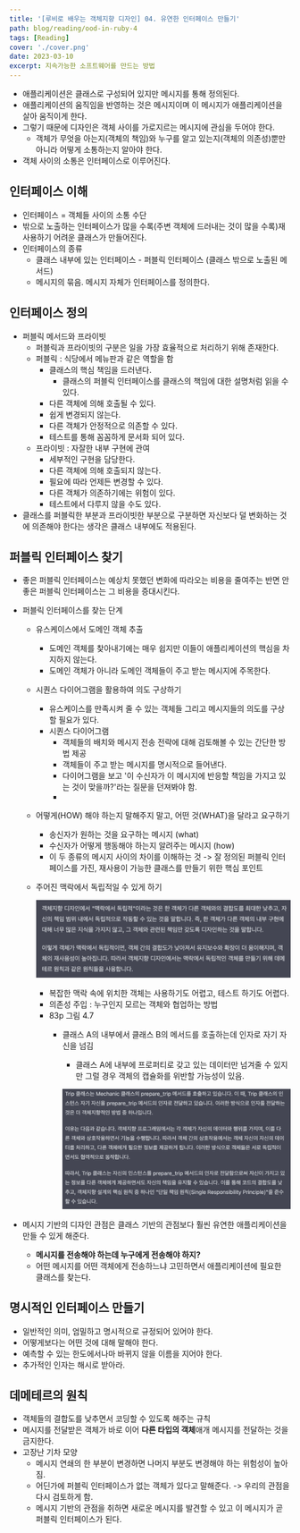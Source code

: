 ```yaml
---
title: '[루비로 배우는 객체지향 디자인] 04. 유연한 인터페이스 만들기'
path: blog/reading/ood-in-ruby-4
tags: [Reading]
cover: './cover.png'
date: 2023-03-10
excerpt: 지속가능한 소프트웨어를 만드는 방법
---
```


* 애플리케이션은 클래스로 구성되어 있지만 메시지를 통해 정의된다.
* 애플리케이션의 움직임을 반영하는 것은 메시지이며 이 메시지가 애플리케이션을 살아 움직이게 한다. 
* 그렇기 때문에 디자인은 객체 사이를 가로지르는 메시지에 관심을 두어야 한다.
	* 객체가 무엇을 아는지(객체의 책임)와 누구를 알고 있는지(객체의 의존성)뿐만 아니라 어떻게 소통하는지 알아야 한다. 
* 객체 사이의 소통은 인터페이스로 이루어진다. 

## 인터페이스 이해 
* 인터페이스 = 객체들 사이의 소통 수단
* 밖으로 노출하는 인터페이스가 많을 수록(주변 객체에 드러내는 것이 많을 수록)재사용하기 어려운 클래스가 만들어진다. 
* 인터페이스의 종류
	* 클래스 내부에 있는 인터페이스 - 퍼블릭 인터페이스 (클래스 밖으로 노출된 메서드)
	* 메시지의 묶음. 메시지 자체가 인터페이스를 정의한다.

## 인터페이스 정의
* 퍼블릭 메서드와 프라이빗
	* 퍼블릭과 프라이빗의 구분은 일을 가장 효율적으로 처리하기 위해 존재한다. 
	* 퍼블릭 : 식당에서 메뉴판과 같은 역할을 함
		* 클래스의 핵심 책임을 드러낸다.
			* 클래스의 퍼블릭 인터페이스를 클래스의 책임에 대한 설명처럼 읽을 수 있다. 
		* 다른 객체에 의해 호출될 수 있다.
		* 쉽게 변경되지 않는다.
		* 다른 객체가 안정적으로 의존할 수 있다.
		* 테스트를 통해 꼼꼼하게 문서화 되어 있다.
	* 프라이빗 : 자잘한 내부 구현에 관여
		* 세부적인 구현을 담당한다.
		* 다른 객체에 의해 호출되지 않는다.
		* 필요에 따라 언제든 변경할 수 있다. 
		* 다른 객체가 의존하기에는 위험이 있다.
		* 테스트에서 다루지 않을 수도 있다. 
* 클래스를 퍼블릭한 부분과 프라이빗한 부분으로 구분하면 자신보다 덜 변화하는 것에 의존해야 한다는 생각은 클래스 내부에도 적용된다.

## 퍼블릭 인터페이스 찾기
* 좋은 퍼블릭 인터페이스는 예상치 못했던 변화에 따라오는 비용을 줄여주는 반면 안 좋은 퍼블릭 인터페이스는 그 비용을 증대시킨다.
* 퍼블릭 인터페이스를 찾는 단계 
	* 유스케이스에서 도메인 객체 추출
		* 도메인 객체를 찾아내기에는 매우 쉽지만 이들이 애플리케이션의 핵심을 차지하지 않는다. 
		* 도메인 객체가 아니라 도메인 객체들이 주고 받는 메시지에 주목한다.
	* 시퀀스 다이어그램을 활용하여 의도 구상하기
		* 유스케이스를 만족시켜 줄 수 있는 객체들 그리고 메시지들의 의도를 구상할 필요가 있다.
		* 시퀀스 다이어그램
			* 객체들의 배치와 메시지 전송 전략에 대해 검토해볼 수 있는 간단한 방법 제공
			* 객체들이 주고 받는 메시지를 명시적으로 들어낸다. 
			* 다이어그램을 보고 '이 수신자가 이 메시지에 반응할 책임을 가지고 있는 것이 맞을까?'라는 질문을 던져봐야 함.
			* 
	* 어떻게(HOW) 해야 하는지 말해주지 말고, 어떤 것(WHAT)을 달라고 요구하기
		* 송신자가 원하는 것을 요구하는 메시지 (what)
		* 수신자가 어떻게 행동해야 하는지 알려주는 메시지 (how)
		* 이 두 종류의 메시지 사이의 차이를 이해하는 것 -> 잘 정의된 퍼블릭 인터페이스를 가진, 재사용이 가능한 클래스를 만들기 위한 핵심 포인트
	* 주어진 맥락에서 독립적일 수 있게 하기 

		![](./1.png)

		* 복잡한 맥락 속에 위치한 객체는 사용하기도 어렵고, 테스트 하기도 어렵다.
		* 의존성 주입 : 누구인지 모르는 객체와 협업하는 방법
		* 83p 그림 4.7
			* 클래스 A의 내부에서 클래스 B의 메서드를 호출하는데 인자로 자기 자신을 넘김
				* 클래스 A에 내부에 프로퍼티로 갖고 있는 데이터만 넘겨줄 수 있지만 그럴 경우 객체의 캡슐화를 위반할 가능성이 있음.

				![](./2.png)
				
* 메시지 기반의 디자인 관점은 클래스 기반의 관점보다 훨씬 유연한 애플리케이션을 만들 수 있게 해준다. 
	* **메시지를 전송해야 하는데 누구에게 전송해야 하지?**
	* 어떤 메시지를 어떤 객체에게 전송하느냐 고민하면서 애플리케이션에 필요한 클래스를 찾는다. 

## 명시적인 인터페이스 만들기
* 일반적인 의미, 엄밀하고 명시적으로 규정되어 있어야 한다.
* 어떻게보다는 어떤 것에 대해 말해야 한다.
* 예측할 수 있는 한도에서나마 바뀌지 않을 이름을 지어야 한다.
* 추가적인 인자는 해시로 받아라.

## 데메테르의 원칙
* 객체들의 결합도를 낮추면서 코딩할 수 있도록 해주는 규칙
* 메시지를 전달받은 객체가 바로 이어 **다른 타입의 객체**애개 메시지를 전달하는 것을 금지한다.
* 고장난 기차 모양
	* 메시지 연쇄의 한 부분이 변경하면 나머지 부분도 변경해야 하는 위험성이 높아짐.
	* 어딘가에 퍼블릭 인터페이스가 없는 객체가 있다고 말해준다. -> 우리의 관점을 다시 검토하게 함.
	* 메시지 기반의 관점을 취하면 새로운 메시지를 발견할 수 있고 이 메시지가 곧 퍼블릭 인터페이스가 된다.  